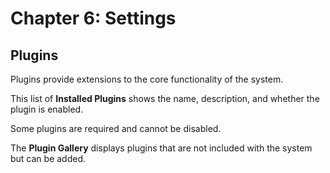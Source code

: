 # Chapter 6: Settings
## Plugins

Plugins provide extensions to the core functionality of the system.

This list of **Installed Plugins** shows the name, description, and whether the plugin is enabled.

Some plugins are required and cannot be disabled.

The **Plugin Gallery** displays plugins that are not included with the system but can be added.


